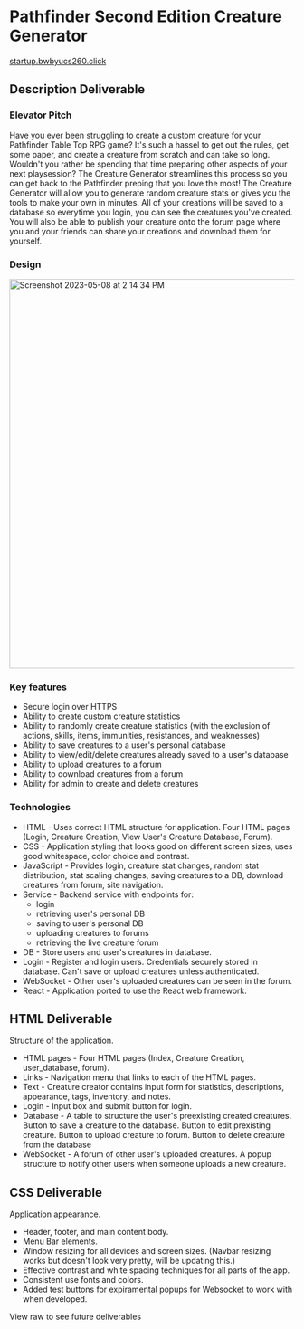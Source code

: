 # Pathfinder Second Edition Creature Generator

[startup.bwbyucs260.click](https://startup.bwbyucs260.click/)

## Description Deliverable

### Elevator Pitch

Have you ever been struggling to create a custom creature for your Pathfinder Table Top RPG game? It's such a hassel to get out the rules, get some paper, and create a creature from scratch and can take so long. Wouldn't you rather be spending that time preparing other aspects of your next playsession? The Creature Generator streamlines this process so you can get back to the Pathfinder preping that you love the most! The Creature Generator will allow you to generate random creature stats or gives you the tools to make your own in minutes. All of your creations will be saved to a database so everytime you login, you can see the creatures you've created. You will also be able to publish your creature onto the forum page where you and your friends can share your creations and download them for yourself.

### Design

<img width="688" alt="Screenshot 2023-05-08 at 2 14 34 PM" src="https://user-images.githubusercontent.com/70551937/236925207-27ef6baa-257a-4a6e-a91c-be0644be0bba.png">

### Key features

* Secure login over HTTPS
* Ability to create custom creature statistics
* Ability to randomly create creature statistics (with the exclusion of actions, skills, items, immunities, resistances, and weaknesses)
* Ability to save creatures to a user's personal database
* Ability to view/edit/delete creatures already saved to a user's database
* Ability to upload creatures to a forum
* Ability to download creatures from a forum
* Ability for admin to create and delete creatures

### Technologies

* HTML - Uses correct HTML structure for application. Four HTML pages (Login, Creature Creation, View User's Creature Database, Forum).
* CSS - Application styling that looks good on different screen sizes, uses good whitespace, color choice and contrast.
* JavaScript - Provides login, creature stat changes, random stat distribution, stat scaling changes, saving creatures to a DB, download creatures from forum, site navigation.
* Service - Backend service with endpoints for:
  - login
  - retrieving user's personal DB
  - saving to user's personal DB
  - uploading creatures to forums
  - retrieving the live creature forum
* DB - Store users and user's creatures in database.
* Login - Register and login users. Credentials securely stored in database. Can't save or upload creatures unless authenticated.
* WebSocket - Other user's uploaded creatures can be seen in the forum.
* React - Application ported to use the React web framework.

## HTML Deliverable

Structure of the application.

* HTML pages - Four HTML pages (Index, Creature Creation, user_database, forum).
* Links - Navigation menu that links to each of the HTML pages.
* Text - Creature creator contains input form for statistics, descriptions, appearance, tags, inventory, and notes.
* Login - Input box and submit button for login.
* Database - A table to structure the user's preexisting created creatures. Button to save a creature to the database. Button to edit prexisting creature. Button to upload creature to forum. Button to delete creature from the database
* WebSocket - A forum of other user's uploaded creatures. A popup structure to notify other users when someone uploads a new creature.


## CSS Deliverable

Application appearance.

* Header, footer, and main content body.
* Menu Bar elements.
* Window resizing for all devices and screen sizes. (Navbar resizing works but doesn't look very pretty, will be updating this.)
* Effective contrast and white spacing techniques for all parts of the app.
* Consistent use fonts and colors.
* Added test buttons for expiramental popups for Websocket to work with when developed.

View raw to see future deliverables

<!-- ## JavaScript Deliverable

App functionality.

* Login - When you press enter or the login button it takes you to the User's Creature Database page.
* Creature Creation - When you press the save button, it saves all of the informaiton on the creature and stores it into that specific user's database
* Creature Upload - When you press the upload button, it uploads the save of that creature to the real time forum.
* Database - Displays the user's saved creatures. Delete creatures. Load and edit preexisting creatures.
* WebSocket - Upload's creatures to a real time forum where all other users can download.

## Service Deliverable

HTTP service to host the frontend and provide backend for the web application.

* Node.js/Express HTTP service - in progress
* Static middleware for frontend - in progress
* Backend service endpoints - Placeholders for login that stores the current user on the server.
* Frontend calls service endpoints - in progress

## DB Deliverable

Stores and retrieves data from MongoDB.

* MongoDB Atlas database created - in progress
* Endpoints for data - in progress
* Stores data in MongoDB - in progress

** Login Deliverable

User registration and authentication.

* User registration - Creates a new account in the database.
* existing user - Verifies the user's name and password from data stored in the database
* Use MongoDB to store credentials - done!
* Restricts functionality - You cannot vote until you have logged in.

## WebSocket Deliverable

Enables realtime reporting of uploaded creatures from other users.

* Backend listens for WebSocket connection - in progress
* Frontend makes WebSocket connection - in progress
* Data sent over WebSocket connection - in progress
* WebSocket data displayed - Display all user uploaded creatures on the forum in realtime

## React Deliverable

Ports the application over to React.

* Bundled and transpiled - in progress
* Components - Login, creature genorator page
* Router - Routing between login and creature creator components.
* Hooks - UseState to track changes of creature's statistics and saved creatures. -->
